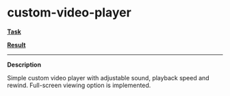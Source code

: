 # custom-video-player

**[Task](https://github.com/rolling-scopes-school/tasks/blob/master/tasks/stage-0/projects.md#task-8-custom-video-player-20)**

**[Result](https://leonidshatilo.github.io/custom-video-player/)**

---

**Description**

Simple custom video player with adjustable sound, playback speed and rewind. Full-screen viewing option is implemented.